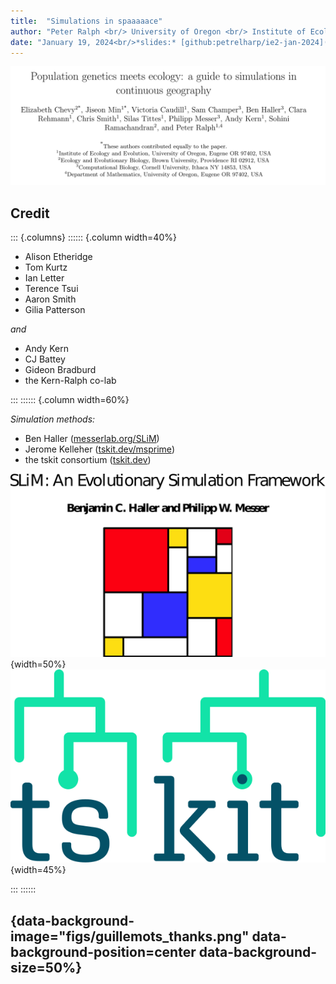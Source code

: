 ```yaml
---
title:  "Simulations in spaaaaace"
author: "Peter Ralph <br/> University of Oregon <br/> Institute of Ecology and Evolution"
date: "January 19, 2024<br/>*slides:* [github:petrelharp/ie2-jan-2024](https://github.com/petrelharp/ie2-jan-2024)"
---
```


![title page screenshot](figs/authors.png)


## Credit

::: {.columns}
:::::: {.column width=40%}

- Alison Etheridge
- Tom Kurtz
- Ian Letter
- Terence Tsui
- Aaron Smith
- Gilia Patterson

*and*

- Andy Kern
- CJ Battey
- Gideon Bradburd
- the Kern-Ralph co-lab

:::
:::::: {.column width=60%}


*Simulation methods:*

- Ben Haller ([messerlab.org/SLiM](https://messerlab.org/SLiM))
- Jerome Kelleher ([tskit.dev/msprime](https://tskit.dev/msprime))
- the tskit consortium ([tskit.dev](https://tskit.dev/))

![SLiM logo](figs/slim_logo.png){width=50%}
![tskit logo](figs/tskit_logo.png){width=45%}

:::
::::::


## {data-background-image="figs/guillemots_thanks.png" data-background-position=center data-background-size=50%}
